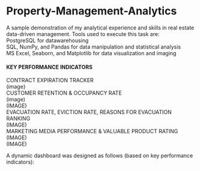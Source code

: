 # Property-Management-Analytics
A sample demonstration of my analytical experience and skills in real estate data-driven management.
Tools used to execute this task are: <br>
PostgreSQL for datawarehousing <br>
SQL, NumPy, and Pandas for data manipulation and statistical analysis<br>
MS Excel, Seaborn, and Matplotlib for data visualization and imaging <br>

#### KEY PERFORMANCE INDICATORS
CONTRACT EXPIRATION TRACKER<br>
(image}
<br>
CUSTOMER RETENTION & OCCUPANCY RATE<br>
(image) <br>
(IMAGE) <br>
EVACUATION RATE, EVICTION RATE, REASONS FOR EVACUATION RANKING <br>
(IMAGE)<br>
MARKETING MEDIA PERFORMANCE & VALUABLE PRODUCT RATING <br>
(IMAGE) <br>
(IMAGE) <br>

A dynamic dashboard was designed as follows (based on key performance indicators):
